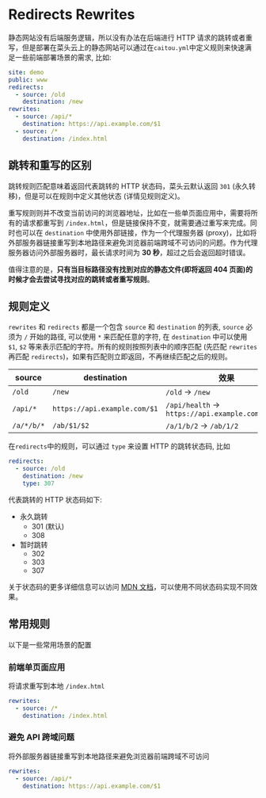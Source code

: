 # Redirects Rewrites

静态网站没有后端服务逻辑，所以没有办法在后端进行 HTTP 请求的跳转或者重写，但是部署在菜头云上的静态网站可以通过在`caitou.yml`中定义规则来快速满足一些前端部署场景的需求, 比如:

```yaml
site: demo
public: www
redirects:
  - source: /old
    destination: /new
rewrites:
  - source: /api/*
    destination: https://api.example.com/$1
  - source: /*
    destination: /index.html
```

## 跳转和重写的区别

跳转规则匹配意味着返回代表跳转的 HTTP 状态码，菜头云默认返回 `301` (永久转移)，但是可以在规则中定义其他状态 (详情见规则定义)。

重写规则则并不改变当前访问的浏览器地址，比如在一些单页面应用中，需要将所有的请求都重写到 `/index.html`，但是链接保持不变，就需要通过重写来完成。同时也可以在 `destination` 中使用外部链接，作为一个代理服务器 (proxy)，比如将外部服务器链接重写到本地路径来避免浏览器前端跨域不可访问的问题。作为代理服务器访问外部服务器时，最长请求时间为 **30 秒**，超过之后会返回超时错误。

值得注意的是，**只有当目标路径没有找到对应的静态文件(即将返回 404 页面)的时候才会去尝试寻找对应的跳转或者重写规则**。

## 规则定义

`rewrites` 和 `redirects` 都是一个包含 `source` 和 `destination` 的列表, `source` 必须为 `/` 开始的路径, 可以使用 `*` 来匹配任意的字符, 在 `destination` 中可以使用 `$1`, `$2` 等来表示匹配的字符。所有的规则按照列表中的顺序匹配 (先匹配 `rewrites` 再匹配 `redirects`)，如果有匹配则立即返回，不再继续匹配之后的规则。

| source     | destination                  | 效果                                             |
| ---------- | ---------------------------- | ------------------------------------------------ |
| `/old`     | `/new`                       | `/old` → `/new`                                  |
| `/api/*`   | `https://api.example.com/$1` | `/api/health` → `https://api.example.com/health` |
| `/a/*/b/*` | `/ab/$1/$2`                  | `/a/1/b/2` → `/ab/1/2`                           |

在`redirects`中的规则，可以通过 `type` 来设置 HTTP 的跳转状态码, 比如

```yaml
redirects:
  - source: /old
    destination: /new
    type: 307
```

代表跳转的 HTTP 状态码如下:

- 永久跳转
  - 301 (默认)
  - 308
- 暂时跳转
  - 302
  - 303
  - 307

关于状态码的更多详细信息可以访问 [MDN 文档](https://developer.mozilla.org/en-US/docs/Web/HTTP/Redirections)，可以使用不同状态码实现不同效果。

## 常用规则

以下是一些常用场景的配置

### 前端单页面应用

将请求重写到本地 `/index.html`

```yaml
rewrites:
  - source: /*
    destination: /index.html
```

### 避免 API 跨域问题

将外部服务器链接重写到本地路径来避免浏览器前端跨域不可访问

```yaml
rewrites:
  - source: /api/*
    destination: https://api.example.com/$1
```

